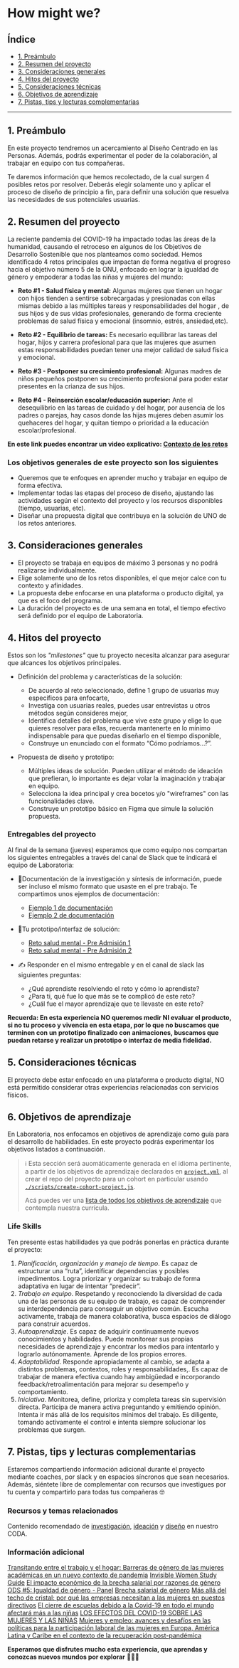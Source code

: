 # How might we?

## Índice

- [1. Preámbulo](#1-preámbulo)
- [2. Resumen del proyecto](#2-resumen-del-proyecto)
- [3. Consideraciones generales](#3-consideraciones-generales)
- [4. Hitos del proyecto](#4-hitos-del-proyecto)
- [5. Consideraciones técnicas](#5-consideraciones-tecnicas)
- [6. Objetivos de aprendizaje](#6-objetivos-de-aprendizaje)
- [7. Pistas, tips y lecturas complementarias](#7-pistas-tips-y-lecturas-complementarias)

---

## 1. Preámbulo

En este proyecto tendremos un acercamiento al Diseño Centrado en las Personas.
Además, podrás experimentar el poder de la colaboración, al trabajar en equipo
con tus compañeras.

Te daremos información que hemos recolectado, de la cual surgen 4 posibles retos
por resolver. Deberás elegir solamente uno y aplicar el proceso de diseño de
principio a fin, para definir una solución que resuelva las necesidades de sus
potenciales usuarias.

## 2. Resumen del proyecto

La reciente pandemia del COVID-19 ha impactado todas las áreas de la humanidad,
causando el retroceso en algunos de los Objetivos de Desarrollo Sostenible que nos
planteamos como sociedad. Hemos identificado 4 retos principales que impactan de
forma negativa el progreso hacia el objetivo número 5 de la ONU, enfocado en lograr
la igualdad de género y empoderar a todas las niñas y mujeres del mundo:

- **Reto #1 - Salud física y mental:** Algunas mujeres que tienen un hogar con hijos
tienden a sentirse sobrecargadas y presionadas con ellas mismas debido a las múltiples
tareas y responsabilidades del hogar , de sus hijos y de sus vidas profesionales,
generando de forma creciente problemas de salud física y emocional (insomnio, estrés,
ansiedad,etc).

- **Reto #2 - Equilibrio de tareas:** Es necesario equilibrar las tareas del hogar,
hijos y carrera profesional para que las mujeres que asumen estas responsabilidades
puedan tener una mejor calidad de salud física y emocional.

- **Reto #3 - Postponer su crecimiento profesional:** Algunas madres de niños pequeños
postponen su crecimiento profesional para poder estar presentes en la crianza de
sus hijos.

- **Reto #4 - Reinserción escolar/educación superior:** Ante el desequilibrio
en las tareas de cuidado y del hogar, por ausencia de los padres o parejas, hay
casos donde las hijas mujeres deben asumir los quehaceres del hogar, y quitan
tiempo o prioridad a la educación escolar/profesional.

**En este link puedes encontrar un video explicativo: [Contexto de los retos](https://drive.google.com/file/d/1wVG7u0XPJWeTmGAx9Bnv8SxK0E3jHP1z/view?usp=drive_link)**

### Los objetivos generales de este proyecto son los siguientes

- Queremos que te enfoques en aprender mucho y trabajar en equipo de forma efectiva.
- Implementar todas las etapas del proceso de diseño, ajustando las actividades
según el contexto del proyecto y los recursos disponibles (tiempo, usuarias, etc).
- Diseñar una propuesta digital que contribuya en la solución de UNO de los retos
anteriores.

## 3. Consideraciones generales

- El proyecto se trabaja en equipos de máximo 3 personas y no podrá realizarse
individualmente.
- Elige solamente uno de los retos disponibles, el que mejor calce con tu contexto
y afinidades.
- La propuesta debe enfocarse en una plataforma o producto digital, ya que es el
foco del programa.
- La duración del proyecto es de una semana en total, el tiempo efectivo será
definido por el equipo de Laboratoria.

## 4. Hitos del proyecto

Estos son los *"milestones"* que tu proyecto necesita alcanzar para asegurar
que alcances los objetivos principales.

- Definición del problema y características de la solución:

  * De acuerdo al reto seleccionado, define 1 grupo de usuarias muy específicos
  para enfocarte,
  * Investiga con usuarias reales, puedes usar entrevistas u otros métodos según
  consideres mejor,
  * Identifica detalles del problema que vive este grupo y elige lo que quieres resolver
  para ellas, recuerda mantenerte en lo mínimo indispensable para que puedas diseñarlo
  en el tiempo disponible,
  * Construye un enunciado con el formato “Cómo podríamos...?”.

- Propuesta de diseño y prototipo:

  * Múltiples ideas de solución. Pueden utilizar el método de ideación que prefieran,
  lo importante es dejar volar la imaginación y trabajar en equipo.
  * Selecciona la idea principal y crea bocetos y/o "wireframes" con las funcionalidades
  clave.
  * Construye un prototipo básico en Figma que simule la solución propuesta.

### Entregables del proyecto

Al final de la semana (jueves) esperamos que como equipo nos compartan los siguientes
entregables a través del canal de Slack que te indicará el equipo de Laboratoria:

- 📗Documentación de la investigación y síntesis de información, puede ser
incluso el mismo formato que usaste en el pre trabajo. Te compartimos unos
ejemplos de documentación:

  * [Ejemplo 1 de documentación](https://www.figma.com/file/D59ZwRl1z4XDlnaZFuDKsS/Research-documentaci%C3%B3n?node-id=0%3A1&t=6UtdtkRGd0yGo5ve-0)
  * [Ejemplo 2 de documentación](https://docs.google.com/presentation/d/1mbRxMZIoVEhoJBNz1Cu5dG_MrDIVjV_k-t82J1ZGKvE/edit?usp=sharing)
  
- 🛴Tu prototipo/interfaz de solución:

  * [Reto salud mental - Pre Admisión 1](https://www.figma.com/file/sjjtK1eJCJ3QHrHvKEHidG/Prototipo?node-id=0%3A1&t=mDTSCgshDRF5PWH7-0)
  * [Reto salud mental - Pre Admisión 2](https://www.figma.com/file/sjjtK1eJCJ3QHrHvKEHidG/Prototipo?node-id=6%3A17&t=l8YzaLSuINZCvQs0-0)

- ✍️ Responder en el mismo entregable y en el canal de slack las siguientes
preguntas:

  * ¿Qué aprendiste resolviendo el reto y cómo lo aprendiste?
  * ¿Para ti, qué fue lo que más se te complicó de este reto?
  * ¿Cuál fue el mayor aprendizaje que te llevaste en este reto?

**Recuerda: En esta experiencia NO queremos medir NI evaluar el producto, si no tu
proceso y vivencia en esta etapa, por lo que no buscamos que terminen con un prototipo
finalizado con animaciones, buscamos que puedan retarse y realizar un prototipo o
interfaz de media fidelidad.**

## 5. Consideraciones técnicas

El proyecto debe estar enfocado en una plataforma o producto digital, NO está
permitido considerar otras experiencias relacionadas con servicios físicos.

## 6. Objetivos de aprendizaje

En Laboratoria, nos enfocamos en objetivos de aprendizaje como guía para el
desarrollo de habilidades. En este proyecto podrás experimentar los objetivos
listados a continuación.

> ℹ️ Esta sección será auomáticamente generada en el idioma pertinente, a partir
> de los objetivos de aprendizaje declarados en [`project.yml`](./project.yml),
> al crear el repo del proyecto para un cohort en particular usando
> [`./scripts/create-cohort-project.js`](../../scripts#create-cohort-project-coaches).
>
> Acá puedes ver una [lista de todos los objetivos de aprendizaje](../../learning-objectives/data.yml)
> que contempla nuestra currícula.

### Life Skills

Ten presente estas habilidades ya que podrás ponerlas en práctica durante el proyecto:

1. *Planificación, organización y manejo de tiempo*. Es capaz de estructurar
  una “ruta”, identificar dependencias y posibles impedimentos. Logra
  priorizar y organizar su trabajo de forma adaptativa en lugar de intentar “predecir”.
2. *Trabajo en equipo*. Respetando y reconociendo la diversidad de cada una de
  las personas de su equipo de trabajo, es capaz de comprender su
  interdependencia para conseguir un objetivo común. Escucha activamente,
  trabaja de manera colaborativa, busca espacios de diálogo para construir acuerdos.
3. *Autoaprendizaje*. Es capaz de adquirir continuamente nuevos conocimientos
  y habilidades. Puede monitorear sus propias necesidades de aprendizaje y
  encontrar los medios para intentarlo y lograrlo autónomamente. Aprende de los
  propios errores.
4. *Adaptabilidad*. Responde apropiadamente al cambio, se adapta a distintos
  problemas, contextos, roles y responsabilidades,. Es capaz de trabajar de
  manera efectiva cuando hay ambigüedad e incorporando
  feedback/retroalimentación para mejorar su desempeño y comportamiento.
5. *Iniciativa*. Monitorea, define, prioriza y completa tareas sin supervisión
  directa. Participa de manera activa preguntando y emitiendo opinión. Intenta
  ir más allá de los requisitos mínimos del trabajo. Es diligente, tomando
  activamente el control e intenta siempre solucionar los problemas que surgen.

## 7. Pistas, tips y lecturas complementarias

Estaremos compartiendo información adicional durante el proyecto mediante
coaches, por slack y en espacios síncronos que sean necesarios. Además,
siéntete libre de complementar con recursos que investigues por tu
cuenta y compartirlo para todas tus compañeras 🤓

### Recursos y temas relacionados

Contenido recomendado de [investigación](https://coda.io/d/Bootcamp-UX-Contenido_dqkqk2rV9Z2/Investigacion_suHhF),
[ideación](https://coda.io/d/Bootcamp-UX-Contenido_dqkqk2rV9Z2/Ideacion_sumh5)
y [diseño](https://coda.io/d/Bootcamp-UX-Contenido_dqkqk2rV9Z2/Prototipado_suXAI#_lusmx)
en nuestro CODA.

### Información adicional

[Transitando entre el trabajo y el hogar: Barreras de género de las mujeres académicas
en un nuevo contexto de pandemia](https://tesis.pucp.edu.pe/repositorio/handle/20.500.12404/23535)
[Invisible Women Study Guide](https://rednaranja.com.ve/wp-content/uploads/2022/04/Invisible-Women-Study-Guide-FULL.pdf)
[El impacto económico de la brecha salarial por razones de género](https://www.defensoria.gob.pe/deunavezportodas/wp-content/uploads/2019/11/Brecha-salarial-por-razones-de-genero-2019-DP.pdf)
[ODS #5: Igualdad de género - Panel](https://www.youtube.com/watch?v=KmMj65ZS-KA)
[Brecha salarial de género](https://imco.org.mx/wp-content/uploads/2022/11/Brecha-salarial-de-genero_estudio.pdf)
[Más allá del techo de cristal: por qué las empresas necesitan a las mujeres en puestos
directivos](https://ilo.org/infostories/es-ES/Stories/Employment/beyond-the-glass-ceiling#introduction)
[El cierre de escuelas debido a la Covid-19 en todo el mundo afectará más a las niñas](https://es.unesco.org/news/cierre-escuelas-debido-covid-19-todo-mundo-afectara-mas-ninas)
[LOS EFECTOS DEL COVID-19 SOBRE LAS MUJERES Y LAS NIÑAS](https://interactive.unwomen.org/multimedia/explainer/covid19/es/index.html)
[Mujeres y empleo: avances y desafíos en las políticas para la participación
laboral de las mujeres en Europa, América Latina y Caribe en el contexto de
la recuperación post-pandémica](https://eurosocial.eu/wp-content/uploads/2022/06/PS_EULAC_Policy-Brief-mujeres-empleo-ES.pdf)

**Esperamos que disfrutes mucho esta experiencia, que aprendas y conozcas nuevos
mundos por explorar** 💪🏽💛
